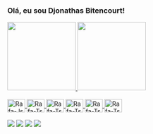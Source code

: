 ### Olá, eu sou Djonathas Bitencourt!

<div >
  <a href="https://github.com/DjonathasBitencourt">
  <img height="155em" src="https://github-readme-stats.vercel.app/api?username=DjonathasBitencourt&show_icons=true&theme=dracula&include_all_commits=true&count_private=true"/>

  <img height="155em" src="https://github-readme-stats.vercel.app/api/top-langs/?username=DjonathasBitencourt&layout=compact"/>


</div>
<div style="display: inline_block"><br>
  <img align="center" alt="Rafa-Js" height="30" width="40" src="https://cdn.jsdelivr.net/gh/devicons/devicon/icons/python/python-original.svg" />
  <img align="center" alt="Rafa-Ts" height="30" width="40" src="https://cdn.jsdelivr.net/gh/devicons/devicon/icons/wordpress/wordpress-plain-wordmark.svg" />
  <img align="center" alt="Rafa-Ts" height="30" width="40" src="https://cdn.jsdelivr.net/gh/devicons/devicon/icons/html5/html5-original-wordmark.svg" />
  <img align="center" alt="Rafa-Ts" height="30" width="40" src="https://cdn.jsdelivr.net/gh/devicons/devicon/icons/css3/css3-original.svg" />
  <img align="center" alt="Rafa-Ts" height="30" width="40" src="https://cdn.jsdelivr.net/gh/devicons/devicon/icons/godot/godot-original.svg" />
  <img align="center" alt="Rafa-Ts" height="30" width="40" src="https://cdn.jsdelivr.net/gh/devicons/devicon/icons/java/java-original.svg" />
 
</div>
<br>
<div> 
<a href="https://www.youtube.com/channel/UCZA5AjxDWl4AXouRlicr8-w" target="_blank"><img src="https://img.shields.io/badge/YouTube-FF0000?style=for-the-badge&logo=youtube&logoColor=white"></a>
<a href="https://www.instagram.com/kemikalarts/" target="_blank"><img src="https://img.shields.io/badge/-Instagram-%23E4405F?style=for-the-badge&logo=instagram&logoColor=white" target="_blank"></a>
<a href="kemikalat@gmail.com" target="_blank"><img src="https://img.shields.io/badge/Gmail-D14836?style=for-the-badge&logo=gmail&logoColor=white" target="_blank"></a> 
<a href="https://www.linkedin.com/in/d-jonathas-bitencourt-8842a0206/" target="_blank"><img src="https://img.shields.io/badge/LinkedIn-0077B5?style=for-the-badge&logo=linkedin&logoColor=white" target="_blank"></a> 
